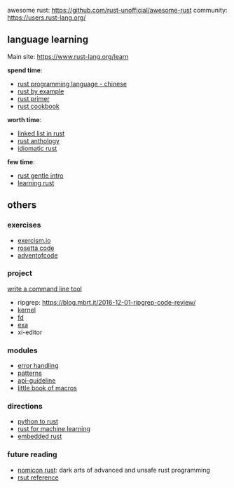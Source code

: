 awesome rust: https://github.com/rust-unofficial/awesome-rust
community: https://users.rust-lang.org/

## language learning
Main site: https://www.rust-lang.org/learn

**spend time**:
- [rust programming language - chinese](https://kaisery.github.io/trpl-zh-cn/ch13-00-functional-features.html)
- [rust by example](https://doc.rust-lang.org/stable/rust-by-example/hello.html)
- [rust primer](https://rustcc.gitbooks.io/rustprimer/content/)
- [rust cookbook](https://rust-lang-nursery.github.io)

**worth time**:
- [linked list in rust](http://cglab.ca/~abeinges/blah/too-many-lists/book/)
- [rust anthology](https://github.com/brson/rust-anthology)
- [idiomatic rust](https://github.com/mre/idiomatic-rust)

**few time**:
- [rust gentle intro](https://stevedonovan.github.io/rust-gentle-intro/)
- [learning rust](https://learning-rust.github.io/docs/index.html)


## others

### exercises

- [exercism.io](https://exercism.io/my/tracks/rust)
- [rosetta code](http://rosettacode.org/wiki/Category:Rust)
- [adventofcode](https://adventofcode.com/)

### project

[write a command line tool](https://rust-lang-nursery.github.io/cli-wg/tutorial/index.html)

- ripgrep: https://blog.mbrt.it/2016-12-01-ripgrep-code-review/
- [kernel](https://github.com/intermezzOS/kernel)
- [fd](https://github.com/sharkdp/fd)
- [exa](https://github.com/ogham/exa)
- xi-editor

### modules

- [error handling](https://blog.burntsushi.net/rust-error-handling/)
- [patterns](https://github.com/rust-unofficial/patterns)
- [api-guideline](https://rust-lang-nursery.github.io/api-guidelines/)
- [little book of macros](https://danielkeep.github.io/tlborm/book/README.html)

### directions

- [python to rust](https://github.com/rochacbruno/py2rs)
- [rust for machine learning](http://www.arewelearningyet.com/)
- [embedded rust](https://github.com/rust-embedded/awesome-embedded-rust)

### future reading

- [nomicon rust](https://doc.rust-lang.org/nomicon/): dark arts of advanced and unsafe rust programming
- [rsut reference](https://doc.rust-lang.org/reference/index.html)
